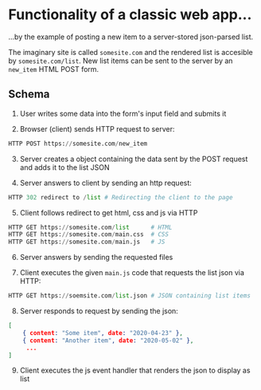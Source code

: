 # Functionality of a classic web app...

...by the example of posting a new item to a server-stored json-parsed list.

The imaginary site is called `somesite.com` and the rendered list is accesible by `somesite.com/list`. New list items can be sent to the server by an `new_item` HTML POST form.

## Schema

1. User writes some data into the form's input field and submits it

2. Browser (client) sends HTTP request to server:

```py
HTTP POST https://somesite.com/new_item
```

3. Server creates a object containing the data sent by the POST request and adds it to the list JSON

4. Server answers to client by sending an http request:

```py
HTTP 302 redirect to /list # Redirecting the client to the page
```

5. Client follows redirect to get html, css and js via HTTP

```py
HTTP GET https://somesite.com/list      # HTML
HTTP GET https://somesite.com/main.css  # CSS
HTTP GET https://somesite.com/main.js   # JS
```

6. Server answers by sending the requested files

7. Client executes the given `main.js` code that requests the list json via HTTP:

```py
HTTP GET https://soemsite.com/list.json # JSON containing list items
```

8. Server responds to request by sending the json:

```JSON
[
    { content: "Some item", date: "2020-04-23" },
    { content: "Another item", date: "2020-05-02" },
     ...
]
```

9. Client executes the js event handler that renders the json to display as list
